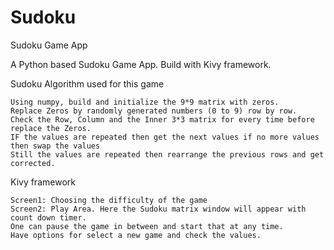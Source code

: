 # Sudoku
Sudoku Game App

A Python based Sudoku Game App. Build with Kivy framework.

Sudoku Algorithm used for this game
  
    Using numpy, build and initialize the 9*9 matrix with zeros.
    Replace Zeros by randomly generated numbers (0 to 9) row by row.
    Check the Row, Column and the Inner 3*3 matrix for every time before replace the Zeros.
    IF the values are repeated then get the next values if no more values then swap the values 
    Still the values are repeated then rearrange the previous rows and get corrected.
    
Kivy framework

    Screen1: Choosing the difficulty of the game
    Screen2: Play Area. Here the Sudoku matrix window will appear with count down timer.
    One can pause the game in between and start that at any time.
    Have options for select a new game and check the values.


    
